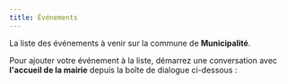 ```yaml
---
title: Événements
---
```

La liste des événements à venir sur la commune de **Municipalité**.

Pour ajouter votre événement à la liste, démarrez une conversation avec **l'accueil de la mairie** depuis la boîte de dialogue ci-dessous :

<script type="text/javascript">window.$crisp=[];window.CRISP_WEBSITE_ID="4d81fbbd-94f1-49ea-a690-9c2a02a09140";(function(){d=document;s=d.createElement("script");s.src="https://client.crisp.chat/l.js";s.async=1;d.getElementsByTagName("head")[0].appendChild(s);})();</script>